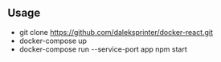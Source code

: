 ## Usage
- git clone https://github.com/daleksprinter/docker-react.git
- docker-compose up
- docker-compose run --service-port app npm start

